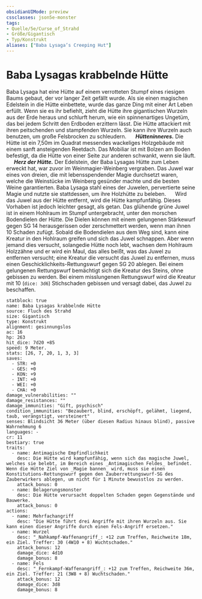 ```yaml
---
obsidianUIMode: preview
cssclasses: json5e-monster
tags:
- Quelle/5e/Curse_of_Strahd
- Größe/Gigantisch
- Typ/Konstrukt
aliases: ["Baba Lysaga’s Creeping Hut"]
---
```

# Baba Lysagas krabbelnde Hütte
Baba Lysaga hat eine Hütte auf einem verrotteten Stumpf eines riesigen Baums gebaut, der vor langer Zeit gefällt wurde. Als sie einen magischen Edelstein in die Hütte einbettete, wurde das ganze Ding mit einer Art Leben erfüllt. Wenn sie es ihr befiehlt, zieht die Hütte ihre gigantischen Wurzeln aus der Erde heraus und schlurft herum, wie ein spinnenartiges Ungetüm, das bei jedem Schritt den Erdboden erzittern lässt. Die Hütte attackiert mit ihren peitschenden und stampfenden Wurzeln. Sie kann ihre Wurzeln auch benutzen, um große Felsbrocken zu schleudern.
$\quad$ **_Hütteninneres._** Die Hütte ist ein 7,50m im Quadrat messendes wackeliges Holzgebäude mit einem sanft ansteigenden Reetdach. Das Mobiliar ist mit Bolzen am Boden befestigt, da die Hütte von einer Seite zur anderen schwankt, wenn sie läuft.
$\quad$ **_Herz der Hütte._** Der Edelstein, der Baba Lysagas Hütte zum Leben erweckt hat, war zuvor im Weinmagier-Weinberg vergraben. Das Juwel war eines von dreien, die mit lebensspendender Magie durchsetzt waren, welche die Weinstücke im Weinberg gesünder machte und die besten Weine garantierten. Baba Lysaga stahl eines der Juwelen, pervertierte seine Magie und nutzte sie stattdessen, um ihre Holzhütte zu beleben.
$\quad$ Wird das Juwel aus der Hütte entfernt, wird die Hütte kampfunfähig. Dieses Vorhaben ist jedoch leichter gesagt, als getan. Das glühende grüne Juwel ist in einem Hohlraum im Stumpf untergebracht, unter den morschen Bodendielen der Hütte. Die Dielen können mit einem gelungenen Stärkewurf gegen SG 14 herausgerissen oder zerschmettert werden, wenn man ihnen 10 Schaden zufügt. Sobald die Bodendielen aus dem Weg sind, kann eine Kreatur in den Hohlraum greifen und sich das Juwel schnappen. Aber wenn jemand dies versucht, solangedie Hütte noch lebt, wachsen dem Hohlraum Holzzähne und er wird ein Maul, das alles beißt, was das Juwel zu entfernen versucht; eine Kreatur die versucht das Juwel zu entfernen, muss einen Geschicklichkeits-Rettungswurf gegen SG 20 ablegen. Bei einem gelungenen Rettungswurf bemächtigt sich die Kreatur des Steins, ohne gebissen zu werden. Bei einem misslungenen Rettungswurf wird die Kreatur mit 10 (`dice: 3d6`) Stichschaden gebissen und versagt dabei, das Juwel zu beschaffen.

```statblock
statblock: true
name: Baba Lysagas krabbelnde Hütte
source: Fluch des Strahd
size: Gigantisch
type: Konstrukt
alignment: gesinnungslos
ac: 16
hp: 263
hit_dice: 7d20 +85
speed: 9 Meter.
stats: [26, 7, 20, 1, 3, 3]
saves:
  - STR: +0
  - GES: +0
  - KON: +9
  - INT: +0
  - WEI: +0
  - CHA: +0
damage_vulnerabilities: ""
damage_resistances: ""
damage_immunities: "Gift, psychisch"
condition_immunities: "Bezaubert, blind, erschöpft, gelähmt, liegend, taub, verängstigt, versteinert"
senses: Blindsicht 36 Meter (über diesen Radius hinaus blind), passive Wahrnehmung 6
languages: -
cr: 11
bestiary: true
traits:
  - name: Antimagische Empfindlichkeit
    desc: Die Hütte wird kampfunfähig, wenn sich das magische Juwel, welches sie belebt, im Bereich eines _Antimagischen Feldes_ befindet. Wenn die Hütte Ziel von _Magie bannen_ wird, muss sie einen Konstitutions-Rettungswurf gegen den Zauberrettungswurf-SG des Zauberwirkers ablegen, um nicht für 1 Minute bewusstlos zu werden.
    attack_bonus: 0
  - name: Belagerungsmonster
    desc: Die Hütte verursacht doppelten Schaden gegen Gegenstände und Bauwerke.
    attack_bonus: 0
actions:
  - name: Mehrfachangriff
    desc: "Die Hütte führt drei Angriffe mit ihren Wurzeln aus. Sie kann einen dieser Angriffe durch einen Fels-Angriff ersetzen."
  - name: Wurzel
    desc: "_Nahkampf-Waffenangriff_: +12 zum Treffen, Reichweite 18m, ein Ziel. Treffer: 30 (4W10 + 8) Wuchtschaden."
    attack_bonus: 12
    damage_dice: 4d10
    damage_bonus: 8
  - name: Fels
    desc: "_Fernkampf-Waffenangriff_: +12 zum Treffen, Reichweite 36m, ein Ziel. Treffer: 21 (3W8 + 8) Wuchtschaden."
    attack_bonus: 12
    damage_dice: 3d8
    damage_bonus: 8
```